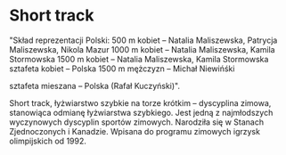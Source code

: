 # Short track
"Skład reprezentacji Polski: 
500 m kobiet – Natalia Maliszewska, Patrycja Maliszewska, Nikola Mazur
1000 m kobiet – Natalia Maliszewska, Kamila Stormowska
1500 m kobiet – Natalia Maliszewska, Kamila Stormowska
sztafeta kobiet – Polska
1500 m mężczyzn – Michał Niewińśki

sztafeta mieszana – Polska (Rafał Kuczyński)".

Short track, łyżwiarstwo szybkie na torze krótkim – dyscyplina zimowa, stanowiąca odmianę łyżwiarstwa szybkiego. Jest jedną z najmłodszych wyczynowych dyscyplin sportów zimowych. Narodziła się w Stanach Zjednoczonych i Kanadzie. Wpisana do programu zimowych igrzysk olimpijskich od 1992.
